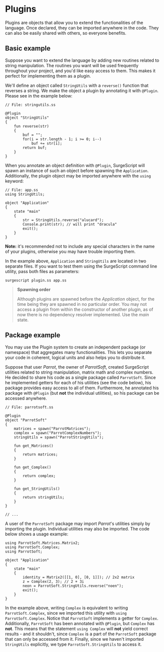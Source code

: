 Plugins
=======

Plugins are objects that allow you to extend the functionalities of the language. Once declared, they can be imported anywhere in the code. They can also be easily shared with others, so everyone benefits.

Basic example
-------------

Suppose you want to extend the language by adding new routines related to string manipulation. The routines you want will be used frequently throughout your project, and you'd like easy access to them. This makes it perfect for implementing them as a plugin.

We'll define an object called `StringUtils` with a `reverse()` function that reverses a string. We make the object a plugin by annotating it with `@Plugin`. Please see in the example below:

```
// File: stringutils.ss

@Plugin
object "StringUtils"
{
    fun reverse(str)
    {
        buf = "";
        for(i = str.length - 1; i >= 0; i--)
            buf += str[i];
        return buf;
    }
}
```

When you annotate an object definition with `@Plugin`, SurgeScript will spawn an instance of such an object before spawning the `Application`. Additionally, the plugin object may be imported anywhere with the `using` keyword:

```
// File: app.ss
using StringUtils;

object "Application"
{
    state "main"
    {
        str = StringUtils.reverse("alucard");
        Console.print(str); // will print "dracula"
        exit();
    }
}
```

**Note:** it's recommended not to include any special characters in the name of your plugins, otherwise you may have trouble importing them.

In the example above, `Application` and `StringUtils` are located in two separate files. If you want to test them using the SurgeScript command line utility, pass both files as parameters:

```
surgescript plugin.ss app.ss
```

> **Spawning order**
>
> Although plugins are spawned before the *Application* object, for the time being they are spawned in no particular order. You may not access a plugin from within the constructor of another plugin, as of now there is no dependency resolver implemented. Use the *main* state.

Package example
---------------

You may use the Plugin system to create an independent package (or namespace) that aggregates many functionalities. This lets you separate your code in coherent, logical units and also helps you to distribute it.

Suppose that user *Parrot*, the owner of *ParrotSoft*, created SurgeScript utilities related to string manipulation, matrix math and complex numbers. He decided to share his code as a single package called `ParrotSoft`. Since he implemented getters for each of his utilities (see the code below), his package provides easy access to all of them. Furthermore, he annotated his package with `@Plugin` (but **not** the individual utilities), so his package can be accessed anywhere.

```
// File: parrotsoft.ss

@Plugin
object "ParrotSoft"
{
    matrices = spawn("ParrotMatrices");
    complex = spawn("ParrotComplexNumbers");
    stringUtils = spawn("ParrotStringUtils");

    fun get_Matrices()
    {
        return matrices;
    }

    fun get_Complex()
    {
        return complex;
    }

    fun get_StringUtils()
    {
        return stringUtils;
    }
}

// ...
```

A user of the `ParrotSoft` package may import *Parrot*'s utilities simply by importing the plugin. Individual utilities may also be imported. The code below shows a usage example:

```
using ParrotSoft.Matrices.Matrix2;
using ParrotSoft.Complex;
using ParrotSoft;

object "Application"
{
    state "main"
    {
        identity = Matrix2([[1, 0], [0, 1]]); // 2x2 matrix
        z = Complex(2, 3); // 2 + 3i
        neon = ParrotSoft.StringUtils.reverse("noen");
        exit();
    }
}
```

In the example above, writing `Complex` is equivalent to writing `ParrotSoft.Complex`, since we imported this utility with `using ParrotSoft.Complex`. Notice that `ParrotSoft` implements a getter for `Complex`. Additionally, `ParrotSoft` has been annotated with `@Plugin`, but `Complex` has **not**. This means that the statement `using Complex` will **not** yield correct results - and it shouldn't, since `Complex` is a part of the `ParrotSoft` package that can only be accessed from it. Finally, since we haven't imported `StringUtils` explicitly, we type `ParrotSoft.StringUtils` to access it.